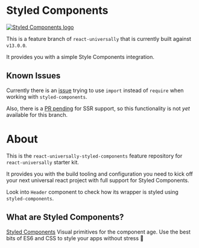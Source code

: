 # Styled Components

[![Styled Components logo](https://raw.githubusercontent.com/styled-components/brand/master/styled-components.png "Styled Components")](http://styled-components.com/)

This is a feature branch of `react-universally` that is currently built against `v13.0.0`.

It provides you with a simple Style Components integration.

## Known Issues
  Currently there is an [issue](https://github.com/styled-components/styled-components/issues/157) trying to use `import` instead of `require` when working with `styled-components`.

  Also, there is a [PR pending](https://github.com/styled-components/styled-components/pull/214) for SSR support, so this functionality is not _yet_ available for this branch.

# About

  This is the `react-universally-styled-components` feature repository for `react-universally` starter kit.

  It provides you with the build tooling and configuration you need to kick off your next universal react project with full support for Styled Components.

  Look into `Header` component to check how its wrapper is styled using `styled-components`.

## What are Styled Components?

  [Styled Components](https://github.com/styled-components/styled-components) Visual primitives for the component age. Use the best bits of ES6 and CSS to style your apps without stress 💅
